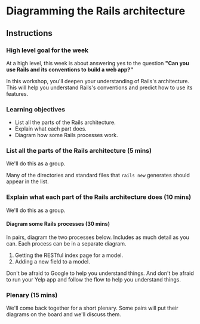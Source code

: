# Diagramming the Rails architecture

## Instructions

### High level goal for the week

At a high level, this week is about answering yes to the question **"Can you use Rails and its conventions to build a web app?"**

In this workshop, you'll deepen your understanding of Rails's architecture.  This will help you understand Rails's conventions and predict how to use its features.

### Learning objectives

* List all the parts of the Rails architecture.
* Explain what each part does.
* Diagram how some Rails processes work.

### List all the parts of the Rails architecture (5 mins)

We'll do this as a group.

Many of the directories and standard files that `rails new` generates should appear in the list.

### Explain what each part of the Rails architecture does (10 mins)

We'll do this as a group.

#### Diagram some Rails processes (30 mins)

In pairs, diagram the two processes below.  Includes as much detail as you can.  Each process can be in a separate diagram.

1. Getting the RESTful index page for a model.
2. Adding a new field to a model.

Don't be afraid to Google to help you understand things.  And don't be afraid to run your Yelp app and follow the flow to help you understand things.

### Plenary (15 mins)

We'll come back together for a short plenary.  Some pairs will put their diagrams on the board and we'll discuss them.
